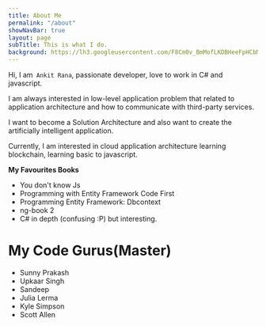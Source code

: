 ```yaml
---
title: About Me
permalink: "/about"
showNavBar: true
layout: page
subTitle: This is what I do.
background: https://lh3.googleusercontent.com/F8Cm0v_BmMofLKDBHeeFpHCbMlGTk-LGdD-BP-OPD7aL473IuphjyBKk_H3LPa_-7pvDdX0SXQ_fjw=w1920-h1080-rw-no
---
```


Hi, I am` Ankit Rana`, passionate developer, love to work in C# and javascript. 

I am always interested in low-level application problem that related to application architecture and how to communicate with third-party services.

I want to become a Solution Architecture and also want to create the artificially intelligent application.

Currently, I am interested in cloud application architecture learning blockchain, learning basic to javascript.

**My Favourites Books**
* You don't know Js
* Programming with Entity Framework Code First
* Programming  Entity Framework: Dbcontext
* ng-book 2
* C# in depth (confusing  :P)  but interesting.



# My  Code Gurus(Master)
* Sunny Prakash
* Upkaar Singh
* Sandeep 
* Julia Lerma
* Kyle Simpson
* Scott Allen

